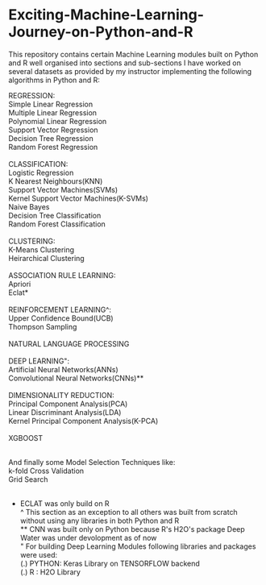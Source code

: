 # Exciting-Machine-Learning-Journey-on-Python-and-R<br>
This repository contains certain Machine Learning modules built on Python and R well organised into sections and sub-sections
I have worked on several datasets as provided by my instructor implementing the following algorithms in Python and R:<br>


  REGRESSION:<br>
    Simple Linear Regression<br>
    Multiple Linear Regression<br>
    Polynomial Linear Regression<br>
    Support Vector Regression<br>
    Decision Tree Regression<br>
    Random Forest Regression<br><br>
  CLASSIFICATION:<br>
    Logistic Regression<br>
    K Nearest Neighbours(KNN)<br>
    Support Vector Machines(SVMs)<br>
    Kernel Support Vector Machines(K-SVMs)<br>
    Naive Bayes<br>
    Decision Tree Classification<br>
    Random Forest Classification<br><br>
  CLUSTERING:<br>
    K-Means Clustering<br>
    Heirarchical Clustering<br><br>
   ASSOCIATION RULE LEARNING:<br>
    Apriori<br>
    Eclat*<br><br>
  REINFORCEMENT LEARNING^:<br>
    Upper Confidence Bound(UCB)<br>
    Thompson Sampling<br><br>
  NATURAL LANGUAGE PROCESSING<br><br>
  DEEP LEARNING":<br>
    Artificial Neural Networks(ANNs)<br>
    Convolutional Neural Networks(CNNs)**<br><br>
  DIMENSIONALITY REDUCTION:<br>
    Principal Component Analysis(PCA)<br>
    Linear Discriminant Analysis(LDA)<br>
    Kernel Principal Component Analysis(K-PCA)<br><br>
   XGBOOST<br><br>
   
   And finally some Model Selection Techniques like:<br>
    k-fold Cross Validation<br>
    Grid Search<br>
    <br>
   * ECLAT was only build on R<br>
   ^ This section as an exception to all others was built from scratch without using any libraries in both Python and R<br>
   ** CNN was built only on Python because R's H2O's package Deep Water was under devolopment as of now<br>
   "  For building Deep Learning Modules following libraries and packages were used:<br>
       (.) PYTHON: Keras Library on TENSORFLOW backend<br>
       (.) R     : H2O Library<br>
    
    
    
   
   
  
    
    
